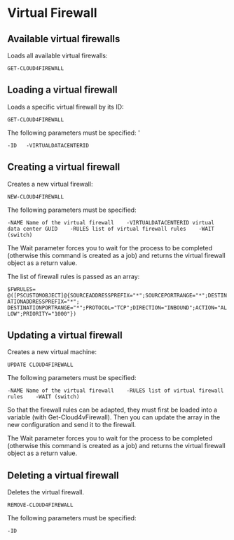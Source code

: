 # Virtual Firewall

## Available virtual firewalls 

Loads all available virtual firewalls: 

`GET-CLOUD4FIREWALL`

## Loading a virtual firewall 

Loads a specific virtual firewall by its ID: 

`GET-CLOUD4FIREWALL`

The following parameters must be specified: '

`-ID  
-VIRTUALDATACENTERID` 

## Creating a virtual firewall 

Creates a new virtual firewall: 

`NEW-CLOUD4FIREWALL`

The following parameters must be specified: 

`-NAME Name of the virtual firewall   
-VIRTUALDATACENTERID virtual data center GUID   
-RULES list of virtual firewall rules   
-WAIT (switch)`

The Wait parameter forces you to wait for the process to be completed \(otherwise this command is created as a job\) and returns the virtual firewall object as a return value.

The list of firewall rules is passed as an array: 

`$FWRULES= @([PSCUSTOMOBJECT]@{SOURCEADDRESSPREFIX="*";SOURCEPORTRANGE="*";DESTINATIONADDRESSPREFIX="*";  
DESTINATIONPORTRANGE="*";PROTOCOL="TCP";DIRECTION="INBOUND";ACTION="ALLOW";PRIORITY="1000"})`

## Updating a virtual firewall 

Creates a new virtual machine: 

`UPDATE CLOUD4FIREWALL`

The following parameters must be specified: 

`-NAME Name of the virtual firewall   
-RULES list of virtual firewall rules   
-WAIT (switch)`

So that the firewall rules can be adapted, they must first be loaded into a variable \(with Get-Cloud4vFirewall\). Then you can update the array in the new configuration and send it to the firewall.

The Wait parameter forces you to wait for the process to be completed \(otherwise this command is created as a job\) and returns the virtual firewall object as a return value.

## Deleting a virtual firewall 

Deletes the virtual firewall. 

`REMOVE-CLOUD4FIREWALL`

The following parameters must be specified: 

`-ID`

